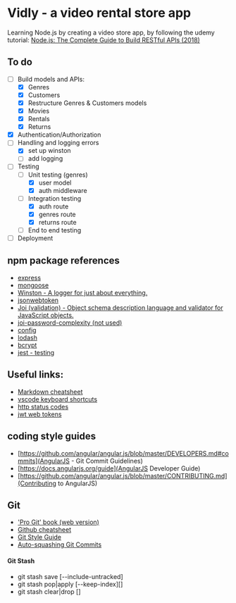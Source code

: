# Vidly - a video rental store app

Learning Node.js by creating a video store app, by following the udemy tutorial: [Node.js: The Complete Guide to Build RESTful APIs (2018)](https://www.udemy.com/nodejs-master-class/)

## To do

- [ ] Build models and APIs:
  - [x] Genres
  - [x] Customers
  - [x] Restructure Genres & Customers models
  - [x] Movies
  - [x] Rentals
  - [x] Returns
- [x] Authentication/Authorization
- [ ] Handling and logging errors
  - [x] set up winston
  - [ ] add logging
- [ ] Testing
  - [ ] Unit testing (genres)
    - [x] user model
    - [x] auth middleware
  - [ ] Integration testing
    - [x] auth route
    - [x] genres route
    - [x] returns route
  - [ ] End to end testing
- [ ] Deployment

## npm package references

- [express](https://www.npmjs.com/package/express)
- [mongoose](https://www.npmjs.com/package/mongoose)
- [Winston - A logger for just about everything.](https://www.npmjs.com/package/winston)
- [jsonwebtoken](https://www.npmjs.com/package/jsonwebtoken)
- [Joi (validation) - Object schema description language and validator for JavaScript objects.](https://www.npmjs.com/package/joi)
- [joi-password-complexity (not used)](https://www.npmjs.com/package/joi-password-complexity)
- [config](https://www.npmjs.com/package/config)
- [lodash](https://www.npmjs.com/package/lodash)
- [bcrypt](https://www.npmjs.com/package/bcrypt)
- [jest - testing](https://jestjs.io)

## Useful links:

- [Markdown cheatsheet](https://github.com/adam-p/markdown-here/wiki/Markdown-Here-Cheatsheet)
- [vscode keyboard shortcuts](https://code.visualstudio.com/shortcuts/keyboard-shortcuts-macos.pdf)
- [http status codes](https://github.com/waldemarnt/http-status-codes)
- [jwt web tokens](https://jwt.io)

## coding style guides
- [https://github.com/angular/angular.js/blob/master/DEVELOPERS.md#commits](AngularJS - Git Commit Guidelines)
- [https://docs.angularjs.org/guide](AngularJS Developer Guide)
- [https://github.com/angular/angular.js/blob/master/CONTRIBUTING.md](Contributing to AngularJS)

## Git

- ['Pro Git' book (web version)](https://git-scm.com/book/en/v2)
- [Github cheatsheet](https://services.github.com/on-demand/downloads/github-git-cheat-sheet.pdf)
- [Git Style Guide](https://github.com/agis/git-style-guide)
- [Auto-squashing Git Commits](https://robots.thoughtbot.com/autosquashing-git-commits)

#### Git Stash

- git stash save [--include-untracked]
- git stash pop|apply [--keep-index][<stash>]
- git stash clear|drop [<stash>]
